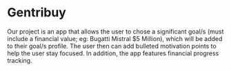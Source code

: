 # Gentribuy
Our project is an app that allows the user to chose a significant goal/s (must include a financial value; eg: Bugatti Mistral $5 Million), which will be added to their goal/s profile.  The user then can add bulleted motivation points to help the user stay focused.  In addition, the app features financial progress tracking.

